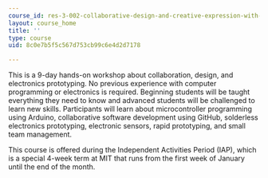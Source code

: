 ```yaml
---
course_id: res-3-002-collaborative-design-and-creative-expression-with-arduino-microcontrollers-january-iap-2017
layout: course_home
title: ''
type: course
uid: 8c0e7b5f5c567d753cb99c6e4d2d7178

---
```

This is a 9-day hands-on workshop about collaboration, design, and electronics prototyping. No previous experience with computer programming or electronics is required. Beginning students will be taught everything they need to know and advanced students will be challenged to learn new skills. Participants will learn about microcontroller programming using Arduino, collaborative software development using GitHub, solderless electronics prototyping, electronic sensors, rapid prototyping, and small team management.

This course is offered during the Independent Activities Period (IAP), which is a special 4-week term at MIT that runs from the first week of January until the end of the month.
